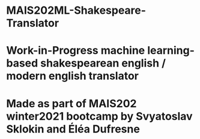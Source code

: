 # MAIS202ML-Shakespeare-Translator
#
# Work-in-Progress machine learning-based shakespearean english / modern english translator
# Made as part of MAIS202 winter2021 bootcamp by Svyatoslav Sklokin and Éléa Dufresne
